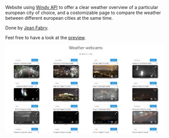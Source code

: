 Website using [Windy API](https://api.windy.com/) to offer a clear weather overview of a particular european city of choice, and a costomizable page to compare the weather between different european cities at the same time. 

Done by [Jean Fabry](https://github.com/JeanFabry). 

Feel free to have a look at the [preview](https://jeanfabry.github.io/Meteo-webcams/).  

[![](./assets/preview.png)](https://jeanfabry.github.io/Meteo-webcams/)
